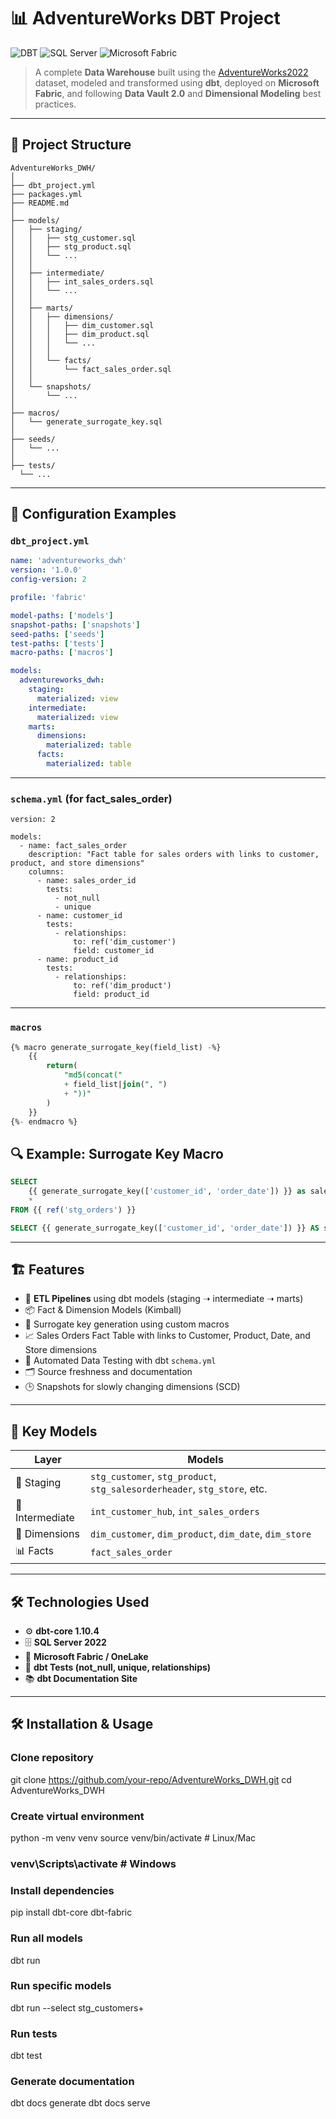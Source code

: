 # 📊 AdventureWorks DBT Project

![DBT](https://img.shields.io/badge/DBT-%F0%9F%92%BE%20Data%20Build%20Tool-orange?logo=dbt&logoColor=white)
![SQL Server](https://img.shields.io/badge/SQL%20Server-%F0%9F%93%9D-red?logo=microsoftsqlserver&logoColor=white)
![Microsoft Fabric](https://img.shields.io/badge/Microsoft%20Fabric-%F0%9F%93%88-blue?logo=microsoft&logoColor=white)

> A complete **Data Warehouse** built using the [AdventureWorks2022](https://learn.microsoft.com/en-us/sql/samples/adventureworks-install-configure) dataset, modeled and transformed using **dbt**, deployed on **Microsoft Fabric**, and following **Data Vault 2.0** and **Dimensional Modeling** best practices.

---

## 🧩 Project Structure

```text
AdventureWorks_DWH/
│
├── dbt_project.yml
├── packages.yml
├── README.md
│
├── models/
│   ├── staging/
│   │   ├── stg_customer.sql
│   │   ├── stg_product.sql
│   │   └── ...
│   │
│   ├── intermediate/
│   │   ├── int_sales_orders.sql
│   │   └── ...
│   │
│   ├── marts/
│   │   ├── dimensions/
│   │   │   ├── dim_customer.sql
│   │   │   ├── dim_product.sql
│   │   │   └── ...
│   │   │
│   │   └── facts/
│   │       └── fact_sales_order.sql
│   │
│   └── snapshots/
│       └── ...
│
├── macros/
│   └── generate_surrogate_key.sql
│
├── seeds/
│   └── ...
│
├── tests/
  └── ...
```
---

## 📄 Configuration Examples

### `dbt_project.yml`

```yaml
name: 'adventureworks_dwh'
version: '1.0.0'
config-version: 2

profile: 'fabric'

model-paths: ['models']
snapshot-paths: ['snapshots']
seed-paths: ['seeds']
test-paths: ['tests']
macro-paths: ['macros']

models:
  adventureworks_dwh:
    staging:
      materialized: view
    intermediate:
      materialized: view
    marts:
      dimensions:
        materialized: table
      facts:
        materialized: table
 ```
---
### `schema.yml` (for fact_sales_order)
```
version: 2

models:
  - name: fact_sales_order
    description: "Fact table for sales orders with links to customer, product, and store dimensions"
    columns:
      - name: sales_order_id
        tests:
          - not_null
          - unique
      - name: customer_id
        tests:
          - relationships:
              to: ref('dim_customer')
              field: customer_id
      - name: product_id
        tests:
          - relationships:
              to: ref('dim_product')
              field: product_id
```
---
### `macros`
```sql
{% macro generate_surrogate_key(field_list) -%}
    {{
        return(
            "md5(concat("
            + field_list|join(", ")
            + "))"
        )
    }}
{%- endmacro %}
```
## 🔍 Example: Surrogate Key Macro

```sql
SELECT
    {{ generate_surrogate_key(['customer_id', 'order_date']) }} as sales_key,
    *
FROM {{ ref('stg_orders') }}
```
```sql
SELECT {{ generate_surrogate_key(['customer_id', 'order_date']) }} AS sk_customer_order
```

---

## 🏗️ Features

- 🔄 **ETL Pipelines** using dbt models (staging ➝ intermediate ➝ marts)
- 📦 Fact & Dimension Models (Kimball)
- 🧠 Surrogate key generation using custom macros
- 📈 Sales Orders Fact Table with links to Customer, Product, Date, and Store dimensions
- 🧪 Automated Data Testing with dbt `schema.yml`
- 🗂️ Source freshness and documentation
- 🕒 Snapshots for slowly changing dimensions (SCD)

---

## 📁 Key Models

| Layer         | Models                                                                 |
|---------------|------------------------------------------------------------------------|
| 🧽 Staging     | `stg_customer`, `stg_product`, `stg_salesorderheader`, `stg_store`, etc. |
| 🧠 Intermediate | `int_customer_hub`, `int_sales_orders`                                 |
| 🧱 Dimensions  | `dim_customer`, `dim_product`, `dim_date`, `dim_store`                 |
| 📊 Facts       | `fact_sales_order`                                                    |

---

## 🛠️ Technologies Used

- ⚙️ **dbt-core 1.10.4**
- 🗄️ **SQL Server 2022**
- 🧱 **Microsoft Fabric / OneLake**
- 🧪 **dbt Tests (not_null, unique, relationships)**
- 📚 **dbt Documentation Site**

---
## 🛠️ Installation & Usage

### Clone repository
git clone https://github.com/your-repo/AdventureWorks_DWH.git
cd AdventureWorks_DWH

### Create virtual environment
python -m venv venv
source venv/bin/activate  # Linux/Mac
### venv\Scripts\activate  # Windows

### Install dependencies
pip install dbt-core dbt-fabric

### Run all models
dbt run

### Run specific models
dbt run --select stg_customers+

### Run tests
dbt test

### Generate documentation
dbt docs generate
dbt docs serve
